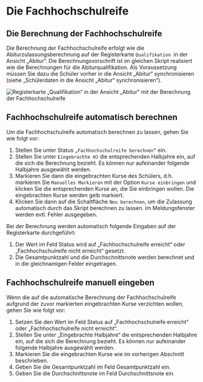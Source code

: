 #	Die Fachhochschulreife

##	Die Berechnung der Fachhochschulreife

Die Berechnung der Fachhochschulreife erfolgt wie die Abiturzulassungsberechnung auf der Registerkarte `Qualifikation `in der Ansicht „Abitur“. Die Berechnungsvorschrift ist im gleichen Skript realisiert wie die Berechnungen für die Abiturqualifikation. Als Voraussetzung müssen Sie dazu die Schüler vorher in die Ansicht „Abitur“ synchronisieren (siehe „Schülerdaten in die Ansicht „Abitur“ synchronisieren“).
 
![ Registerkarte „Qualifikation“ in der Ansicht „Abitur“ mit der Berechnung der Fachhochschulreife](/assets/images/berlin/fhs/fhs1.png)

##	Fachhochschulreife automatisch berechnen

Um die Fachhochschulreife automatisch berechnen zu lassen, gehen Sie wie folgt vor:

1.	Stellen Sie unter Status `„Fachhochschulreife berechnen“` ein.
2.	Stellen Sie unter `Eingebrachte HJ` die entsprechenden Halbjahre ein, auf die sich die Berechnung bezieht. Es können nur aufeinander folgende Halbjahre ausgewählt werden.
3.	Markieren Sie dann die eingebrachten Kurse des Schülers, d.h. markieren Sie `Manuelles Markieren` mit der Option `Kurse einbringen` und klicken Sie die entsprechenden Kurse an, die Sie einbringen wollen. Die eingebrachten Kurse werden gelb markiert.
4.	Klicken Sie dann auf die Schaltfläche `Neu berechnen`, um die Zulassung automatisch durch das Skript berechnen zu lassen. Im Meldungsfenster werden evtl. Fehler ausgegeben. 


Bei der Berechnung werden automatisch folgende Eingaben auf der Registerkarte durchgeführt:

1.	Der Wert im Feld Status wird auf „Fachhochschulreife erreicht“ oder „Fachhochschulreife nicht erreicht“ gesetzt.
2.	Die Gesamtpunktzahl und die Durchschnittsnote werden berechnet und in die gleichnamigen Felder eingetragen.

##	Fachhochschulreife manuell eingeben

Wenn die auf die automatische Berechnung der Fachhochschulreife aufgrund der zuvor markierten eingebrachten Kurse verzichten wollen, gehen Sie wie folgt vor:

1.	Setzen Sie den Wert im Feld Status auf „Fachhochschulreife erreicht“ oder „Fachhochschulreife nicht erreicht“.
2.	Stellen Sie unter „Eingebrachte Halbjahre“ die entsprechenden Halbjahre ein, auf die sich die Berechnung bezieht. Es können nur aufeinander folgende Halbjahre ausgewählt werden.
3.	Markieren Sie die eingebrachten Kurse wie im vorherigen Abschnitt beschrieben.
4.	Geben Sie die Gesamtpunktzahl im Feld Gesamtpunktzahl ein.
5.	Geben Sie die Durchschnittsnote im Feld Durchschnittsnote ein.

